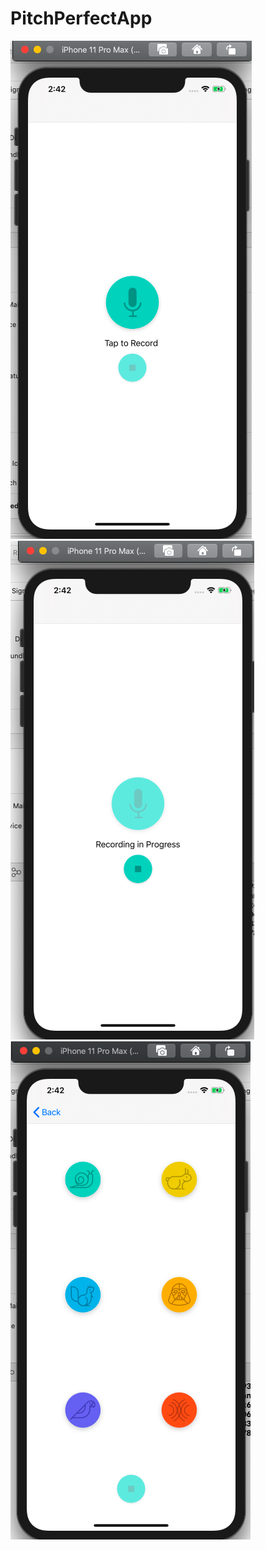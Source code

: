 # PitchPerfectApp

<img src="images/Tap.png" alt="Tap to record">
<img src="images/Record.png" alt="Recording in progress">
<img src="images/Play.png" alt="Play the recording">
